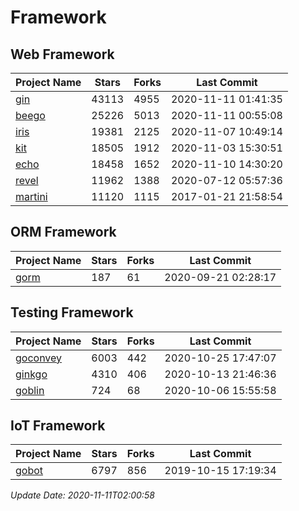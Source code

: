 # Framework

## Web Framework
| Project Name | Stars | Forks | Last Commit |
| ------------ | ----- | ----- | ----------- |
| [gin](https://github.com/gin-gonic/gin) | 43113 | 4955 | 2020-11-11 01:41:35 |
| [beego](https://github.com/astaxie/beego) | 25226 | 5013 | 2020-11-11 00:55:08 |
| [iris](https://github.com/kataras/iris) | 19381 | 2125 | 2020-11-07 10:49:14 |
| [kit](https://github.com/go-kit/kit) | 18505 | 1912 | 2020-11-03 15:30:51 |
| [echo](https://github.com/labstack/echo) | 18458 | 1652 | 2020-11-10 14:30:20 |
| [revel](https://github.com/revel/revel) | 11962 | 1388 | 2020-07-12 05:57:36 |
| [martini](https://github.com/go-martini/martini) | 11120 | 1115 | 2017-01-21 21:58:54 |

## ORM Framework
| Project Name | Stars | Forks | Last Commit |
| ------------ | ----- | ----- | ----------- |
| [gorm](https://github.com/jinzhu/gorm) | 187 | 61 | 2020-09-21 02:28:17 |

## Testing Framework
| Project Name | Stars | Forks | Last Commit |
| ------------ | ----- | ----- | ----------- |
| [goconvey](https://github.com/smartystreets/goconvey) | 6003 | 442 | 2020-10-25 17:47:07 |
| [ginkgo](https://github.com/onsi/ginkgo) | 4310 | 406 | 2020-10-13 21:46:36 |
| [goblin](https://github.com/franela/goblin) | 724 | 68 | 2020-10-06 15:55:58 |

## IoT Framework
| Project Name | Stars | Forks | Last Commit |
| ------------ | ----- | ----- | ----------- |
| [gobot](https://github.com/hybridgroup/gobot) | 6797 | 856 | 2019-10-15 17:19:34 |

*Update Date: 2020-11-11T02:00:58*